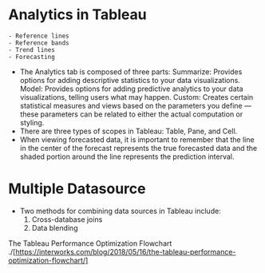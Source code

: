 # Analytics in Tableau

    - Reference lines 
    - Reference bands
    - Trend lines
    - Forecasting
  - The Analytics tab is composed of three parts:
      Summarize: Provides options for adding descriptive statistics to your data visualizations.
      Model: Provides options for adding predictive analytics to your data visualizations, telling users what may happen.
      Custom: Creates certain statistical measures and views based on the parameters you define — these parameters can be related to either the actual computation or styling.
  - There are three types of scopes in Tableau: Table, Pane, and Cell.
  - When viewing forecasted data, it is important to remember that the line in the center of the forecast represents the true forecasted data and the shaded portion around the line represents the prediction interval. 


# Multiple Datasource

- Two methods for combining data sources in Tableau include:
    1. Cross-database joins
    2. Data blending


The Tableau Performance Optimization Flowchart ./[https://interworks.com/blog/2018/05/16/the-tableau-performance-optimization-flowchart/]
